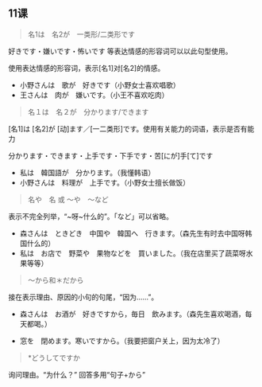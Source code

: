 ## 11课

> 名1は　名2が　一类形/二类形です

好きです・嫌いです・怖いです 等表达情感的形容词可以以此句型使用。

使用表达情感的形容词，表示[名1]对[名2]的情感。

- 小野さんは　歌が　好きです（小野女士喜欢唱歌）
- 王さんは　肉が　嫌いです。（小王不喜欢吃肉）



> 名１は　名２が　分かります/できます

[名1]は [名2]が [动]ます／[一二类形]です。使用有关能力的词语，表示是否有能力

分かります・できます・上手です・下手です・苦[にが]手[て]です

- 私は　韓国語が　分かります。（我懂韩语）
- 小野さんは　料理が　上手です。（小野女士擅长做饭）



> 名や　名  或 〜や　〜など

表示不完全列举，“~呀~什么的”。「など」可以省略。

- 森さんは　ときどき　中国や　韓国へ　行きます。（森先生有时去中国呀韩国什么的）
- 私は　お店で　野菜や　果物などを　買いました。（我在店里买了蔬菜呀水果等等）



> ～から和＊だから

接在表示理由、原因的小句的句尾，“因为……”。

- 森さんは　お酒が　好きですから，毎日　飲みます。（森先生喜欢喝酒，每天都喝。）

- 窓を　閉めます。寒いですから。（我要把窗户关上，因为太冷了）



> *どうしてですか

询问理由。“为什么？” 回答多用“句子+から”


